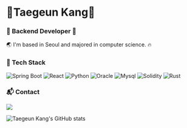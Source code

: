 
# 👋Taegeun Kang👋
### :rocket:  Backend Developer  :rocket:
:earth_asia: I'm based in Seoul and majored in computer science. :fire:

### :book: Tech Stack 

<img alt="Spring Boot" src ="https://img.shields.io/badge/Spring Boot-6DB33F.svg?&style=for-the-badge&logo=Spring Boot&logoColor=white"/> 
<img alt="React" src ="https://img.shields.io/badge/React-61DAFB.svg?&style=for-the-badge&logo=React&logoColor=black"/> 
<img alt="Python" src ="https://img.shields.io/badge/Python-3776AB.svg?&style=for-the-badge&logo=Python&logoColor=white"/> 
<img alt="Oracle" src ="https://img.shields.io/badge/Oracle-F80000.svg?&style=for-the-badge&logo=Oracle&logoColor=white"/>
<img alt="Mysql" src ="https://img.shields.io/badge/Mysql-4479A1.svg?&style=for-the-badge&logo=Mysql&logoColor=white"/> 
<img alt="Solidity" src ="https://img.shields.io/badge/Solidity-363636.svg?&style=for-the-badge&logo=Solidity&logoColor=white"/> 
<img alt="Rust" src ="https://img.shields.io/badge/Rust-000000.svg?&style=for-the-badge&logo=Rust&logoColor=white"/>


### :mailbox_with_mail: Contact 
<a href="mailto:deankang0918@gmail.com" target="_blank"><img src="https://img.shields.io/badge/Gmail-EA4335?style=flat-square&logo=Gmail&logoColor=FFFFFF"/></a>


![Taegeun Kang's GitHub stats](https://github-readme-stats.vercel.app/api?username=taegeunkang&show_icons=true&count_private=true&text_color=FFFFFF&title_color=31A8FF&icon_color=F47D31&bg_color=000000&border_color=31A8FF)


